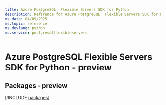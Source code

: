```yaml
---
title: Azure PostgreSQL  Flexible Servers SDK for Python
description: Reference for Azure PostgreSQL  Flexible Servers SDK for Python
ms.date: 04/09/2025
ms.topic: reference
ms.devlang: python
ms.service: postgresqlflexibleservers
---
```

# Azure PostgreSQL  Flexible Servers SDK for Python - preview
## Packages - preview
[!INCLUDE [packages](postgresql--flexible-servers-index.md)]